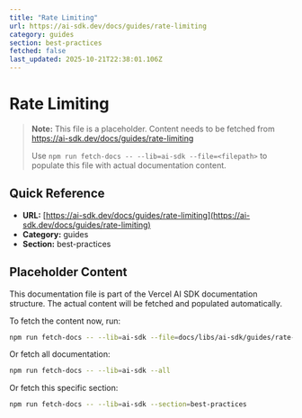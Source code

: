 ```yaml
---
title: "Rate Limiting"
url: https://ai-sdk.dev/docs/guides/rate-limiting
category: guides
section: best-practices
fetched: false
last_updated: 2025-10-21T22:38:01.106Z
---
```


# Rate Limiting

> **Note:** This file is a placeholder. Content needs to be fetched from https://ai-sdk.dev/docs/guides/rate-limiting
>
> Use `npm run fetch-docs -- --lib=ai-sdk --file=<filepath>` to populate this file with actual documentation content.

## Quick Reference

- **URL:** [https://ai-sdk.dev/docs/guides/rate-limiting](https://ai-sdk.dev/docs/guides/rate-limiting)
- **Category:** guides
- **Section:** best-practices

## Placeholder Content

This documentation file is part of the Vercel AI SDK documentation structure.
The actual content will be fetched and populated automatically.

To fetch the content now, run:

```bash
npm run fetch-docs -- --lib=ai-sdk --file=docs/libs/ai-sdk/guides/rate-limiting.md
```

Or fetch all documentation:

```bash
npm run fetch-docs -- --lib=ai-sdk --all
```

Or fetch this specific section:

```bash
npm run fetch-docs -- --lib=ai-sdk --section=best-practices
```
